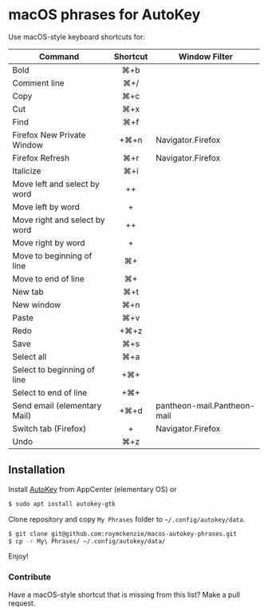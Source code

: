 # macOS phrases for AutoKey

Use macOS-style keyboard shortcuts for:

| Command | Shortcut | Window Filter
|---|:---:|---|
Bold | ⌘+b
Comment line | ⌘+/
Copy | ⌘+c
Cut | ⌘+x
Find | ⌘+f 
Firefox New Private Window | <shift>+⌘+n | Navigator.Firefox
Firefox Refresh | ⌘+r | Navigator.Firefox
Italicize | ⌘+i
Move left and select by word | <alt>+<shift>+<left>
Move left by word | <alt>+<left>
Move right and select by word | <alt>+<shift>+<right>
Move right by word | <alt>+<right>
Move to beginning of line | ⌘+<left>
Move to end of line | ⌘+<right>
New tab | ⌘+t
New window | ⌘+n
Paste | ⌘+v
Redo | <shift>+⌘+z
Save | ⌘+s
Select all | ⌘+a
Select to beginning of line | <shift>+⌘+<left>
Select to end of line | <shift>+⌘+<right>
Send email (elementary Mail) | <shift>+⌘+d | pantheon-mail.Pantheon-mail
Switch tab (Firefox) | <alt>+<tab> | Navigator.Firefox
Undo | ⌘+z

## Installation

Install [AutoKey](https://github.com/autokey/autokey) from AppCenter (elementary OS) or

```bash 
$ sudo apt install autokey-gtk
```

Clone repository and copy `My Phrases` folder to `~/.config/autokey/data`.

```bash
$ git clone git@github.com:roymckenzie/macos-autokey-phrases.git
$ cp -r My\ Phrases/ ~/.config/autokey/data/
```

Enjoy!

### Contribute

Have a macOS-style shortcut that is missing from this list? Make a pull request.
